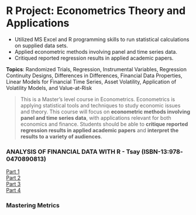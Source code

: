 # R Project: Econometrics Theory and Applications

- Utilized MS Excel and R programming skills to run statistical calculations on supplied data sets.
- Applied econometric methods involving panel and time series data.
- Critiqued reported regression results in applied academic papers.

**Topics**: Randomized Trials, Regression, Instrumental Variables, Regression Continuity Designs, Differences in Differences, Financial Data Properties, Linear Models for Financial Time Series, Asset Volatility, Application of Volatility Models, and Value-at-Risk

> This is a Master’s level course in Econometrics. Econometrics is applying	statistical tools and techniques to	study	economic issues	and	theory. This course will focus on **econometric methods involving panel and time series data**, with applications relevant for both economics and finance. Students should be able to **critique reported regression results in applied academic papers** and **interpret the results to a variety of audiences**.

### ANALYSIS OF FINANCIAL DATA WITH R - Tsay (ISBN-13:978‐0470890813)

[Part 1](https://github.com/AlexaWu/R-project---Econometrics-Theory-and-Applications/blob/master/ANALYSIS%20OF%20FINANCIAL%20DATA%20WITH%20R%201.r)\
[Part 2](https://github.com/AlexaWu/R-project---Econometrics-Theory-and-Applications/blob/master/ANALYSIS%20OF%20FINANCIAL%20DATA%20WITH%20R%202.r)\
[Part 3](https://github.com/AlexaWu/R-project---Econometrics-Theory-and-Applications/blob/master/ANALYSIS%20OF%20FINANCIAL%20DATA%20WITH%20R%203.r)\
[Part 4](https://github.com/AlexaWu/R-project---Econometrics-Theory-and-Applications/blob/master/ANALYSIS%20OF%20FINANCIAL%20DATA%20WITH%20R%204.r)

### Mastering Metrics
